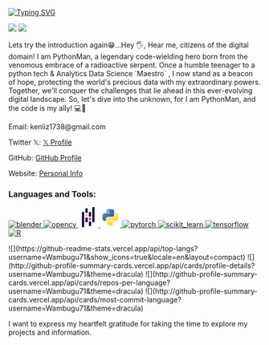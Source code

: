 [![Typing SVG](https://readme-typing-svg.demolab.com?font=Fira+Code&duration=500&pause=1000&multiline=true&random=false&width=700&height=100&lines=Hey%F0%9F%96%90+am+Kennedy+Wambugu+Kinyua+;+A+Data+Scientist+in+the++make;Mathematical+++Modeller+%7C+Bussiness+Analyst+)](https://git.io/typing-svg)

![](https://github-stats-alpha.vercel.app/api?username=Wambugu71) ![](https://github-readme-streak-stats.herokuapp.com/?user=Wambugu71&)
  </div>
</div>

<html>
<body>
    <div class="container mt-5">
        <div class="row">
            <div class="col-md-4">
                <div class="profile-card">
                    <p>  Lets try the  introduction  again😁...Hey  🖐, Hear me, citizens of the digital domain! I am PythonMan, a legendary code-wielding hero born from the venomous embrace of a radioactive serpent. Once a humble teenager to  a python tech & Analytics Data  Science `Maestro` , I now stand as a beacon of hope, protecting the world's precious data with my extraordinary powers. Together, we'll conquer the challenges that lie ahead in this ever-evolving digital landscape. So, let's dive into the unknown, for I am PythonMan, and the code is my ally! 💻🐍</p>
                    <p>Email: kenliz1738@gmail.com</p>
                    <p>Twitter 𝕏: <a href="https://x.com/kenliz1738?s=09">𝕏 Profile</a></p>
                    <p>GitHub: <a href="https://github.com/wambugu71">GitHub Profile</a></p>
                    <p>Website: <a href ="https://wambugu71.github.io/wambugu" > Personal Info</a></p>
                </div>
            </div>
        </div>
    </div>
</body>
</html>

  <h3 align="left">Languages and Tools:</h3>
<p align="left"> <a href="https://www.blender.org/" target="_blank" rel="noreferrer"> <img src="https://download.blender.org/branding/community/blender_community_badge_white.svg" alt="blender" width="40" height="40"/> </a> <a href="https://opencv.org/" target="_blank" rel="noreferrer"> <img src="https://www.vectorlogo.zone/logos/opencv/opencv-icon.svg" alt="opencv" width="40" height="40"/> </a> <a href="https://pandas.pydata.org/" target="_blank" rel="noreferrer"> <img src="https://raw.githubusercontent.com/devicons/devicon/2ae2a900d2f041da66e950e4d48052658d850630/icons/pandas/pandas-original.svg" alt="pandas" width="40" height="40"/> </a> <a href="https://www.python.org" target="_blank" rel="noreferrer"> <img src="https://raw.githubusercontent.com/devicons/devicon/master/icons/python/python-original.svg" alt="python" width="40" height="40"/> </a> <a href="https://pytorch.org/" target="_blank" rel="noreferrer"> <img src="https://www.vectorlogo.zone/logos/pytorch/pytorch-icon.svg" alt="pytorch" width="40" height="40"/> </a> <a href="https://scikit-learn.org/" target="_blank" rel="noreferrer"> <img src="https://upload.wikimedia.org/wikipedia/commons/0/05/Scikit_learn_logo_small.svg" alt="scikit_learn" width="40" height="40"/> </a> <a href="https://www.tensorflow.org" target="_blank" rel="noreferrer"> <img src="https://www.vectorlogo.zone/logos/tensorflow/tensorflow-icon.svg" alt="tensorflow" width="40" height="40"/> 
<img 
  src ="https://www.flaticon.com/free-icon/r_2103665"
  alt="R"
  width="40" height="40" />
</a> </p>
![](https://github-readme-stats.vercel.app/api/top-langs?username=Wambugu71&show_icons=true&locale=en&layout=compact) ![](http://github-profile-summary-cards.vercel.app/api/cards/profile-details?username=Wambugu71&theme=dracula) 
![](http://github-profile-summary-cards.vercel.app/api/cards/repos-per-language?username=Wambugu71&theme=dracula) ![](http://github-profile-summary-cards.vercel.app/api/cards/most-commit-language?username=Wambugu71&theme=dracula)
<p>I want to express my heartfelt gratitude for taking the time to explore my  projects and  information.</p>

